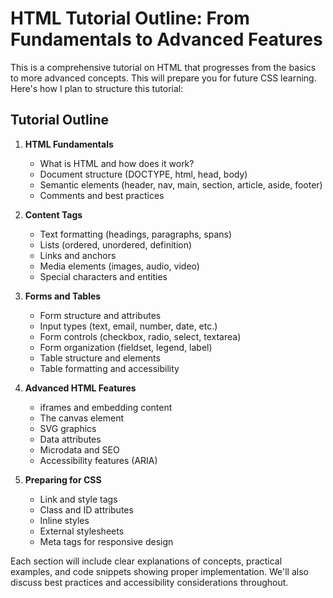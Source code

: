# HTML Tutorial Outline: From Fundamentals to Advanced Features

This is a comprehensive tutorial on HTML that progresses from the basics to more advanced concepts. This will prepare you for future CSS learning. Here's how I plan to structure this tutorial:

## Tutorial Outline

1. **HTML Fundamentals**
   - What is HTML and how does it work?
   - Document structure (DOCTYPE, html, head, body)
   - Semantic elements (header, nav, main, section, article, aside, footer)
   - Comments and best practices

2. **Content Tags**
   - Text formatting (headings, paragraphs, spans)
   - Lists (ordered, unordered, definition)
   - Links and anchors
   - Media elements (images, audio, video)
   - Special characters and entities

3. **Forms and Tables**
   - Form structure and attributes
   - Input types (text, email, number, date, etc.)
   - Form controls (checkbox, radio, select, textarea)
   - Form organization (fieldset, legend, label)
   - Table structure and elements
   - Table formatting and accessibility

4. **Advanced HTML Features**
   - iframes and embedding content
   - The canvas element
   - SVG graphics
   - Data attributes
   - Microdata and SEO
   - Accessibility features (ARIA)

5. **Preparing for CSS**
   - Link and style tags
   - Class and ID attributes
   - Inline styles
   - External stylesheets
   - Meta tags for responsive design

Each section will include clear explanations of concepts, practical examples, and code snippets showing proper implementation. We'll also discuss best practices and accessibility considerations throughout.

